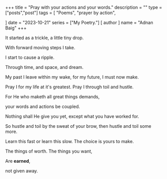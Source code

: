 +++
title = "Pray with your actions and your words."
description = ""
type = ["posts","post"]
tags = [
    "Poems",
    "prayer by action",
    
]
date = "2023-10-21"
series = ["My Poetry."]
[ author ]
  name = "Adnan Baig"
+++

It started as a trickle, a little tiny drop.

With forward moving steps I take.

I start to cause a ripple.

Through time, and space, and dream.

My past I leave within my wake, for my future, I must now make.

Pray I for my life at it's greatest. Pray I through toil and hustle.

For He who maketh all great things demands,

your words and actions be coupled.

Nothing shall He give you yet, except what you have worked for.

So hustle and toil by the sweat of your brow, then hustle and toil some more.

Learn this fast or learn this slow. The choice is yours to make.

The things of worth. The things you want,

Are **earned**,

not given away.
